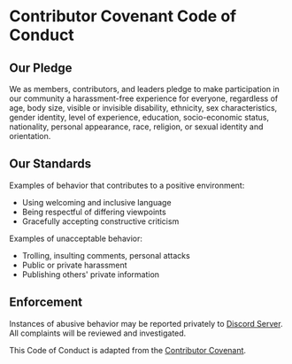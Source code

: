 # Contributor Covenant Code of Conduct

## Our Pledge

We as members, contributors, and leaders pledge to make participation in our community a harassment-free experience for
everyone, regardless of age, body size, visible or invisible disability, ethnicity, sex characteristics, gender
identity, level of experience, education, socio-economic status, nationality, personal appearance, race, religion, or
sexual identity and orientation.

## Our Standards

Examples of behavior that contributes to a positive environment:

- Using welcoming and inclusive language
- Being respectful of differing viewpoints
- Gracefully accepting constructive criticism

Examples of unacceptable behavior:

- Trolling, insulting comments, personal attacks
- Public or private harassment
- Publishing others' private information

## Enforcement

Instances of abusive behavior may be reported privately to [Discord Server](https://discord.gg/S9kX3geFYE).
All complaints will be reviewed and investigated.

This Code of Conduct is adapted from the [Contributor Covenant](https://www.contributor-covenant.org/).

